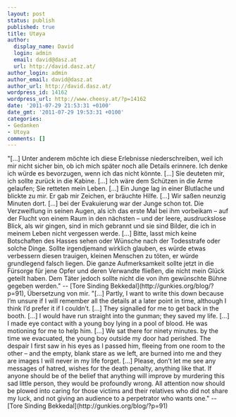 ```yaml
---
layout: post
status: publish
published: true
title: Utøya
author:
  display_name: David
  login: admin
  email: david@dasz.at
  url: http://david.dasz.at/
author_login: admin
author_email: david@dasz.at
author_url: http://david.dasz.at/
wordpress_id: 14162
wordpress_url: http://www.cheesy.at/?p=14162
date: '2011-07-29 21:53:31 +0100'
date_gmt: '2011-07-29 19:53:31 +0100'
categories:
- Gedanken
- Utoya
comments: []
---
```

<!--:de-->"[...] Unter anderem möchte ich diese Erlebnisse niederschreiben, weil ich mir nicht sicher bin, ob ich mich später noch alle Details erinnere. Ich denke ich würde es bevorzugen, wenn ich das nicht könnte. [...] Sie deuteten mir, ich sollte zurück in die Kabine. [...] Ich wäre dem Schützen in die Arme gelaufen; Sie retteten mein Leben. [...] Ein Junge lag in einer Blutlache und blickte zu mir. Er gab mir Zeichen, er bräuchte Hilfe. [...] Wir saßen neunzig Minuten dort. [...] bei der Evakuierung war der Junge schon tot. Die Verzweiflung in seinen Augen, als ich das erste Mal bei ihm vorbeikam – auf der Flucht von einem Raum in den nächsten – und der leere, ausdruckslose Blick, als wir gingen, sind in mich gebrannt und sie sind Bilder, die ich in meinem Leben nicht vergessen werde. [...] Bitte, lasst mich keine Botschaften des Hasses sehen oder Wünsche nach der Todesstrafe oder solche Dinge. Sollte irgendjemand wirklich glauben, es würde etwas verbessern diesen trauigen, kleinen Menschen zu töten, er würde grundlegend falsch liegen. Die ganze Aufmerksamkeit sollte jetzt in die Fürsorge für jene Opfer und deren Verwandte fließen, die nicht mein Glück geteilt haben. Dem Täter jedoch sollte nicht die von ihm gewünschte Bühne gegeben werden." -- [Tore Sinding Bekkedal](http://gunkies.org/blog/?p=91), Übersetzung von mir.
<!--:--><!--:en-->"[...] Partly, I want to write this down because I’m unsure if I will remember all the details at a later point in time, although I think I’d prefer it if I couldn’t. [...] They signalled for me to get back in the booth. [...] I would have run straight into the gunman; they saved my life. [...] I made eye contact with a young boy lying in a pool of blood. He was motioning for me to help him. [...] We sat there for ninety minutes. by the time we evacuated, the young boy outside my door had perished. The despair I first saw in his eyes as I passed him, fleeing from one room to the other – and the empty, blank stare as we left, are burned into me and they are images I will never in my life forget. [...] Please, don’t let me see any messages of hatred, wishes for the death penalty, anything like that. If anyone should be of the belief that anything will improve by murdering this sad little person, they would be profoundly wrong. All attention now should be plowed into caring for those victims and their relatives who did not share my luck, and not giving an audience to a perpetrator who wants one." -- [Tore Sinding Bekkedal](http://gunkies.org/blog/?p=91)<!--:-->
